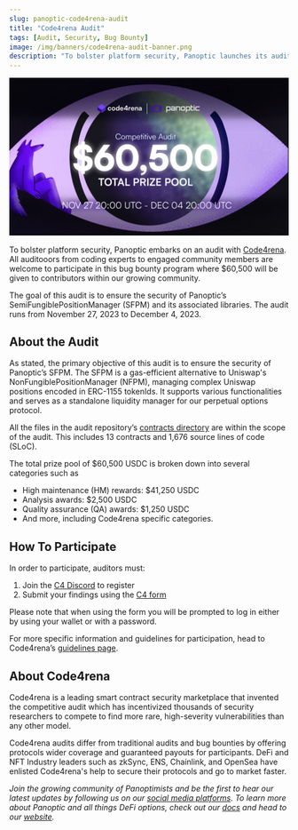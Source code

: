 ```yaml
---
slug: panoptic-code4rena-audit
title: "Code4rena Audit"
tags: [Audit, Security, Bug Bounty]
image: /img/banners/code4rena-audit-banner.png
description: "To bolster platform security, Panoptic launches its audit with Code4rena."
---
```


![](./code4rena-audit-banner.png)

To bolster platform security, Panoptic embarks on an audit with [Code4rena](https://code4rena.com/contests/2023-11-panoptic). All auditooors from coding experts to engaged community members are welcome to participate in this bug bounty program where $60,500 will be given to contributors within our growing community.

<!--truncate-->

The goal of this audit is to ensure the security of Panoptic’s SemiFungiblePositionManager (SFPM) and its associated libraries. The audit runs from November 27, 2023 to December 4, 2023.


## About the Audit


As stated, the primary objective of this audit is to ensure the security of Panoptic’s SFPM. The SFPM is a gas-efficient alternative to Uniswap's NonFungiblePositionManager (NFPM), managing complex Uniswap positions encoded in ERC-1155 tokenIds. It supports various functionalities and serves as a standalone liquidity manager for our perpetual options protocol.


All the files in the audit repository’s [contracts directory](https://github.com/code-423n4/2023-11-panoptic/tree/main/contracts) are within the scope of the audit. This includes 13 contracts and 1,676 source lines of code (SLoC).


The total prize pool of $60,500 USDC is broken down into several categories such as


* High maintenance (HM) rewards: $41,250 USDC
* Analysis awards: $2,500 USDC
* Quality assurance (QA) awards: $1,250 USDC
* And more, including Code4rena specific categories.


## How To Participate

In order to participate, auditors must:


1. Join the [C4 Discord](https://discord.com/invite/code4rena) to register
2. Submit your findings using the [C4 form](https://discord.com/invite/code4rena)


Please note that when using the form you will be prompted to log in either by using your wallet or with a password.


For more specific information and guidelines for participation, head to Code4rena’s [guidelines page](https://docs.code4rena.com/roles/wardens).


## About Code4rena


Code4rena is a leading smart contract security marketplace that invented the competitive audit which has incentivized thousands of security researchers to compete to find more rare, high-severity vulnerabilities than any other model.


Code4rena audits differ from traditional audits and bug bounties by offering protocols wider coverage and guaranteed payouts for participants. DeFi and NFT Industry leaders such as zkSync, ENS, Chainlink, and OpenSea have enlisted Code4rena's help to secure their protocols and go to market faster.

 
_Join the growing community of Panoptimists and be the first to hear our latest updates by following us on our [social media platforms](https://links.panoptic.xyz/all). To learn more about Panoptic and all things DeFi options, check out our [docs](https://panoptic.xyz/docs/intro) and head to our [website](https://panoptic.xyz/)._

